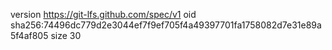 version https://git-lfs.github.com/spec/v1
oid sha256:74496dc779d2e3044ef7f9ef705f4a49397701fa1758082d7e31e89a5f4af805
size 30
